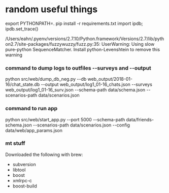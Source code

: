 # random useful things
export PYTHONPATH=.
pip install -r requirements.txt
import ipdb; ipdb.set_trace()

/Users/eahn/.pyenv/versions/2.7.10/Python.framework/Versions/2.7/lib/python2.7/site-packages/fuzzywuzzy/fuzz.py:35: UserWarning: Using slow pure-python SequenceMatcher. Install python-Levenshtein to remove this warning

### command to dump logs to outfiles --surveys and --output
python src/web/dump_db_neg.py --db web_output/2018-01-16/chat_state.db --output web_output/log1_01-16_chats.json --surveys web_output/log1_01-16_surv.json --schema-path data/schema.json --scenarios-path data/scenarios.json

### command to run app
python src/web/start_app.py --port 5000 --schema-path data/friends-schema.json --scenarios-path data/scenarios.json --config data/web/app_params.json

### mt stuff
Downloaded the following with brew:
* subversion
* libtool
* boost
* xmlrpc-c
* boost-build